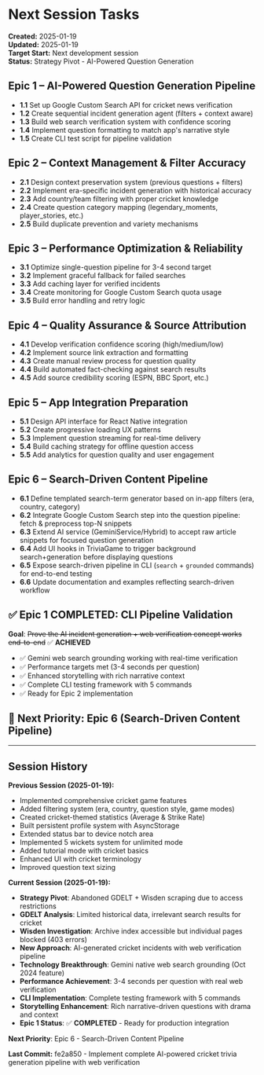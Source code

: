 # Next Session Tasks

**Created:** 2025-01-19  
**Updated:** 2025-01-19  
**Target Start:** Next development session  
**Status:** Strategy Pivot - AI-Powered Question Generation

## Epic 1 – AI-Powered Question Generation Pipeline
- **1.1** Set up Google Custom Search API for cricket news verification
- **1.2** Create sequential incident generation agent (filters + context aware)
- **1.3** Build web search verification system with confidence scoring
- **1.4** Implement question formatting to match app's narrative style
- **1.5** Create CLI test script for pipeline validation

## Epic 2 – Context Management & Filter Accuracy  
- **2.1** Design context preservation system (previous questions + filters)
- **2.2** Implement era-specific incident generation with historical accuracy
- **2.3** Add country/team filtering with proper cricket knowledge
- **2.4** Create question category mapping (legendary_moments, player_stories, etc.)
- **2.5** Build duplicate prevention and variety mechanisms

## Epic 3 – Performance Optimization & Reliability
- **3.1** Optimize single-question pipeline for 3-4 second target
- **3.2** Implement graceful fallback for failed searches
- **3.3** Add caching layer for verified incidents
- **3.4** Create monitoring for Google Custom Search quota usage
- **3.5** Build error handling and retry logic

## Epic 4 – Quality Assurance & Source Attribution
- **4.1** Develop verification confidence scoring (high/medium/low)
- **4.2** Implement source link extraction and formatting
- **4.3** Create manual review process for question quality
- **4.4** Build automated fact-checking against search results
- **4.5** Add source credibility scoring (ESPN, BBC Sport, etc.)

## Epic 5 – App Integration Preparation
- **5.1** Design API interface for React Native integration
- **5.2** Create progressive loading UX patterns
- **5.3** Implement question streaming for real-time delivery
- **5.4** Build caching strategy for offline question access
- **5.5** Add analytics for question quality and user engagement

## Epic 6 – Search-Driven Content Pipeline
- **6.1** Define templated search-term generator based on in-app filters (era, country, category)
- **6.2** Integrate Google Custom Search step into the question pipeline: fetch & preprocess top-N snippets
- **6.3** Extend AI service (GeminiService/Hybrid) to accept raw article snippets for focused question generation
- **6.4** Add UI hooks in TriviaGame to trigger background search+generation before displaying questions
- **6.5** Expose search-driven pipeline in CLI (`search` + `grounded` commands) for end-to-end testing
- **6.6** Update documentation and examples reflecting search-driven workflow

## ✅ Epic 1 COMPLETED: CLI Pipeline Validation
**Goal**: ~~Prove the AI incident generation + web verification concept works end-to-end~~ ✅ **ACHIEVED**
- ✅ Gemini web search grounding working with real-time verification
- ✅ Performance targets met (3-4 seconds per question)  
- ✅ Enhanced storytelling with rich narrative context
- ✅ Complete CLI testing framework with 5 commands
- ✅ Ready for Epic 2 implementation

## 🎯 Next Priority: Epic 6 (Search-Driven Content Pipeline)

---

## Session History

**Previous Session (2025-01-19):**
- Implemented comprehensive cricket game features
- Added filtering system (era, country, question style, game modes)
- Created cricket-themed statistics (Average & Strike Rate)
- Built persistent profile system with AsyncStorage
- Extended status bar to device notch area
- Implemented 5 wickets system for unlimited mode
- Added tutorial mode with cricket basics
- Enhanced UI with cricket terminology
- Improved question text sizing

**Current Session (2025-01-19):**
- **Strategy Pivot**: Abandoned GDELT + Wisden scraping due to access restrictions
- **GDELT Analysis**: Limited historical data, irrelevant search results for cricket
- **Wisden Investigation**: Archive index accessible but individual pages blocked (403 errors)
- **New Approach**: AI-generated cricket incidents with web verification pipeline
- **Technology Breakthrough**: Gemini native web search grounding (Oct 2024 feature)
- **Performance Achievement**: 3-4 seconds per question with real web verification
- **CLI Implementation**: Complete testing framework with 5 commands
- **Storytelling Enhancement**: Rich narrative-driven questions with drama and context
- **Epic 1 Status**: ✅ **COMPLETED** - Ready for production integration

**Next Priority**: Epic 6 - Search-Driven Content Pipeline

**Last Commit:** fe2a850 - Implement complete AI-powered cricket trivia generation pipeline with web verification
